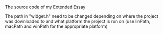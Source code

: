 The source code of my Extended Essay

The path in "widget.h" need to be changed depending on where the project was downloaded to and what platform the project is run on (use linPath, macPath and winPath for the appropriate platform)
